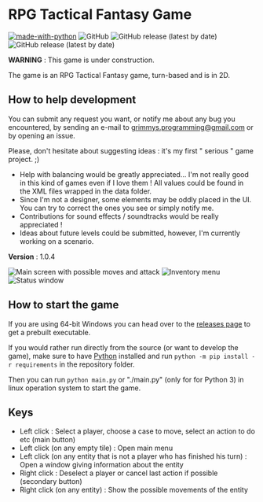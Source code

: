 # RPG Tactical Fantasy Game

[![made-with-python](https://img.shields.io/badge/Made%20with-Python-1f425f.svg)](https://www.python.org/)
![GitHub](https://img.shields.io/github/license/Grimmys/rpg_tactical_fantasy_game)
![GitHub release (latest by date)](https://img.shields.io/github/v/release/Grimmys/rpg_tactical_fantasy_game)
![GitHub release (latest by date)](https://img.shields.io/github/downloads/Grimmys/rpg_tactical_fantasy_game/latest/total)



__WARNING__ : This game is under construction.

The game is an RPG Tactical Fantasy game, turn-based and is in 2D.

## How to help development

You can submit any request you want, or notify me about any bug you encountered, by sending an e-mail to grimmys.programming@gmail.com or by opening an issue.

Please, don't hesitate about suggesting ideas : it's my first " serious " game project. ;)

* Help with balancing would be greatly appreciated... I'm not really good in this kind of games even if I love them !
  All values could be found in the XML files wrapped in the data folder.
* Since I'm not a designer, some elements may be oddly placed in the UI. You can try to correct the ones you see or simply notify me.
* Contributions for sound effects / soundtracks would be really appreciated !
* Ideas about future levels could be submitted, however, I'm currently working on a scenario.

__Version__ : 1.0.4

![Main screen with possible moves and attack](/screenshots/player_moves_and_attacks.png?raw=True)
![Inventory menu](/screenshots/inventory_screen.png?raw=True)
![Status window](/screenshots/status_screen.png?raw=True)

## How to start the game

If you are using 64-bit Windows you can head over to the [releases page](https://github.com/grimmys/rpg_tactical_fantasy_game/releases) to get a prebuilt executable.

If you would rather run directly from the source \(or want to develop the game\), make sure to have [Python](https://python.org) installed and run `python -m pip install -r requirements` in the repository folder.

Then you can run `python main.py` or "./main.py" (only for for Python 3) in linux operation system to start the game.

## Keys

* Left click : Select a player, choose a case to move, select an action to do etc (main button)
* Left click (on any empty tile) : Open main menu
* Left click (on any entity that is not a player who has finished his turn) : Open a window giving information about the entity
* Right click : Deselect a player or cancel last action if possible (secondary button)
* Right click (on any entity) : Show the possible movements of the entity
